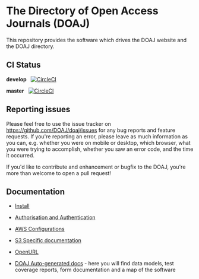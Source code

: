 # The Directory of Open Access Journals (DOAJ)
<!-- ~~DOAJ:Documentation~~ -->

This repository provides the software which drives the DOAJ website and the DOAJ 
directory.

## CI Status

**develop** &nbsp; [![CircleCI](https://dl.circleci.com/status-badge/img/gh/DOAJ/doaj/tree/develop.svg?style=svg)](https://dl.circleci.com/status-badge/redirect/gh/DOAJ/doaj/tree/develop)

**master** &nbsp; [![CircleCI](https://dl.circleci.com/status-badge/img/gh/DOAJ/doaj/tree/master.svg?style=svg)](https://dl.circleci.com/status-badge/redirect/gh/DOAJ/doaj/tree/master)

## Reporting issues

Please feel free to use the issue tracker on https://github.com/DOAJ/doaj/issues for any bug 
reports and feature requests. If you're reporting an error, please leave as much information
as you can, e.g. whether you were on mobile or desktop, which browser, what you were trying 
to accomplish, whether you saw an error code, and the time it occurred.

If you'd like to contribute and enhancement or bugfix to the DOAJ, you're more than welcome
to open a pull request!

## Documentation

<!-- ~~->Install:Documentation~~ -->
* [Install](docs/system/INSTALL.md)

<!-- ~~->AuthNZ:Documentation~~ -->
* [Authorisation and Authentication](docs/system/AUTHNZ.md)

<!-- ~~->AWS:Documentation~~ -->
* [AWS Configurations](docs/system/AWS.md)

<!-- ~~->S3:Documentation~~ -->
* [S3 Specific documentation](docs/system/S3.md)

<!-- ~~->OpenURL:Documentation~~ -->
* [OpenURL](docs/system/OPENURL.md)

<!-- ~~->DocSite:Documentation~~ -->
* [DOAJ Auto-generated docs](https://doaj.github.io/doaj-docs/) - here you will find 
data models, test coverage reports, form documentation and a map of the software
